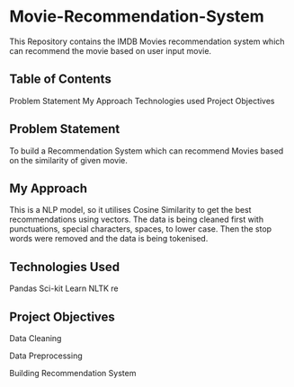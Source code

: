 # Movie-Recommendation-System
This Repository contains the IMDB Movies recommendation system which can recommend the movie based on user input movie.

## Table of Contents
Problem Statement
My Approach
Technologies used
Project Objectives

## Problem Statement
To build a Recommendation System which can recommend Movies based on the similarity of given movie.

## My Approach
This is a NLP model, so it utilises Cosine Similarity to get the best recommendations using vectors. The data is being cleaned first with punctuations, special characters, spaces, to lower case. Then the stop words were removed and the data is being tokenised.

## Technologies Used
Pandas Sci-kit Learn NLTK re

## Project Objectives
Data Cleaning

Data Preprocessing

Building Recommendation System
